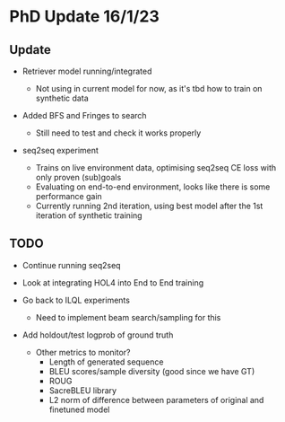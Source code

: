 # PhD Update 16/1/23

## Update 
- Retriever model running/integrated
  - Not using in current model for now, as it's tbd how to train on synthetic data
- Added BFS and Fringes to search
  - Still need to test and check it works properly 
   
- seq2seq experiment 
  - Trains on live environment data, optimising seq2seq CE loss with only proven (sub)goals 
  - Evaluating on end-to-end environment, looks like there is some performance gain 
  - Currently running 2nd iteration, using best model after the 1st iteration of synthetic training



## TODO
- Continue running seq2seq
- Look at integrating HOL4 into End to End training 
- Go back to ILQL experiments
  - Need to implement beam search/sampling for this

- Add holdout/test logprob of ground truth
  - Other metrics to monitor?
    - Length of generated sequence
    - BLEU scores/sample diversity (good since we have GT)
    - ROUG
    - SacreBLEU library
    - L2 norm of difference between parameters of original and finetuned model